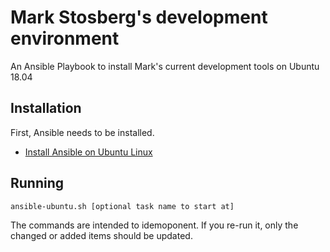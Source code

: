 
# Mark Stosberg's development environment

An Ansible Playbook to install Mark's current development tools on Ubuntu 18.04

## Installation

First, Ansible needs to be installed.

 * [Install Ansible on Ubuntu Linux](https://docs.ansible.com/ansible/latest/installation_guide/intro_installation.html#latest-releases-via-apt-ubuntu)

## Running

```
ansible-ubuntu.sh [optional task name to start at]
```


The commands are intended to idemoponent. If you re-run it, only the changed or
added items should be updated.

